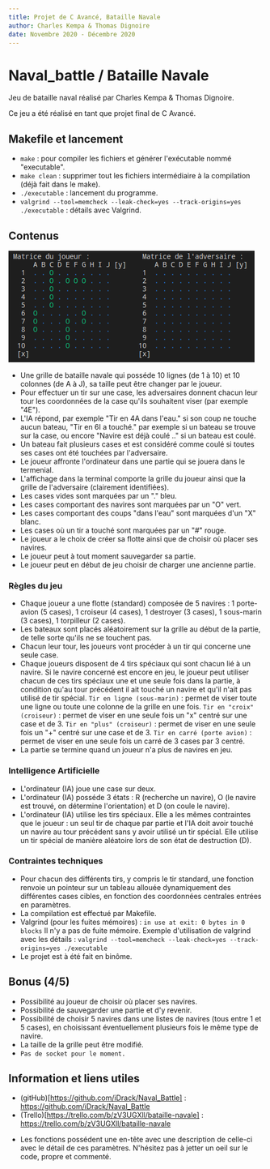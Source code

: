 ```yaml
---
title: Projet de C Avancé, Bataille Navale
author: Charles Kempa & Thomas Dignoire
date: Novembre 2020 - Décembre 2020
---
```

# Naval_battle / Bataille Navale

Jeu de bataille naval réalisé par Charles Kempa & Thomas Dignoire.

Ce jeu a été réalisé en tant que projet final de C Avancé.

## Makefile et lancement

* `` make `` : pour compiler les fichiers et générer l'exécutable nommé "executable".
* `` make clean `` : supprimer tout les fichiers intermédiaire à la compilation (déjà fait dans le make).
* `` ./executable `` : lancement du programme.
* `` valgrind --tool=memcheck --leak-check=yes --track-origins=yes ./executable `` : détails avec Valgrind.

## Contenus

![Exemple d'un plateau de jeu](capture.png "Plateau de jeu")

* Une grille de bataille navale qui posséde 10 lignes (de 1 à 10) et 10 colonnes (de A à J), sa taille peut être changer par le joueur.
* Pour effectuer un tir sur une case, les adversaires donnent chacun leur tour les coordonnées de la case qu'ils souhaitent viser (par exemple "4E").
* L'IA répond, par exemple "Tir en 4A dans l'eau." si son coup ne touche aucun bateau, "Tir en 6I a touché." par exemple si un bateau se trouve sur la case, ou encore "Navire est déjà coulé .." si un bateau est coulé.
* Un bateau fait plusieurs cases et est considéré comme coulé si toutes ses cases ont été touchées par l'adversaire.
* Le joueur affronte l'ordinateur dans une partie qui se jouera dans le termenial.
* L'affichage dans la terminal comporte la grille du joueur ainsi que la grille de l'adversaire (clairement identifiées).
* Les cases vides sont marquées par un "." bleu.
* Les cases comportant des navires sont marquées par un "O" vert.
* Les cases comportant des coups "dans l'eau" sont marquées d'un "X" blanc.
* Les cases où un tir a touché sont marquées par un "#" rouge.
* Le joueur a le choix de créer sa flotte ainsi que de choisir où placer ses navires.
* Le joueur peut à tout moment sauvegarder sa partie.
* Le joueur peut en début de jeu choisir de charger une ancienne partie.

### Règles du jeu

* Chaque joueur a une flotte (standard) composée de 5 navires : 1 porte-avion (5 cases), 1 croiseur (4 cases), 1 destroyer (3 cases), 1 sous-marin (3 cases), 1 torpilleur (2 cases).
* Les bateaux sont placés aléatoirement sur la grille au début de la partie, de telle sorte qu'ils ne se touchent pas.
* Chacun leur tour, les joueurs vont procéder à un tir qui concerne une seule case.
* Chaque joueurs disposent de 4 tirs spéciaux qui sont chacun lié à un navire. 
Si le navire concerné est encore en jeu, le joueur peut utiliser chacun de ces tirs spéciaux une et une seule fois dans la partie, à condition qu'au tour précédent il ait touché un navire et qu'il n'ait pas utilisé de tir spécial.
`` Tir en ligne (sous-marin) `` : permet de viser toute une ligne ou toute une colonne de la grille en une fois.
`` Tir en "croix" (croiseur) `` : permet de viser en une seule fois un "x" centré sur une case et de 3.
`` Tir en "plus" (croiseur) `` : permet de viser en une seule fois un "+" centré sur une case et de 3.
`` Tir en carré (porte avion) `` : permet de viser en une seule fois un carré de 3 cases par 3 centré.
* La partie se termine quand un joueur n'a plus de navires en jeu.

### Intelligence Artificielle

* L'ordinateur (IA) joue une case sur deux.
* L'ordinateur (IA) posséde 3 états : R (recherche un navire), O (le navire est trouvé, on détermine l'orientation) et D (on coule le navire).
* L'ordinateur (IA) utilise les tirs spéciaux. Elle a les mêmes contraintes que le joueur : un seul tir de chaque par partie et l'IA doit avoir touché un navire au tour précédent sans y avoir utilisé un tir spécial. Elle utilise un tir spécial de manière aléatoire lors de son état de destruction (D).

### Contraintes techniques

* Pour chacun des différents tirs, y compris le tir standard, une fonction renvoie un pointeur sur un tableau allouée dynamiquement des différentes cases cibles, en fonction des coordonnées centrales entrées en paramètres.
* La compilation est effectué par Makefile.
* Valgrind (pour les fuites mémoires) : ``in use at exit: 0 bytes in 0 blocks`` Il n'y a pas de fuite mémoire.
Exemple d'utilisation de valgrind avec les détails : `` valgrind --tool=memcheck --leak-check=yes --track-origins=yes ./executable ``
* Le projet est à été fait en binôme.

## Bonus (4/5)

* Possibilité au joueur de choisir où placer ses navires.
* Possibilité de sauvegarder une partie et d'y revenir.
* Possibilité de choisir 5 navires dans une listes de navires (tous entre 1 et 5 cases), en choisissant éventuellement plusieurs fois le même type de navire.
* La taille de la grille peut être modifié.
* ``Pas de socket pour le moment. ``

## Information et liens utiles

* (gitHub)[https://github.com/iDrack/Naval_Battle] : https://github.com/iDrack/Naval_Battle
* (Trello)[https://trello.com/b/zV3UGXll/bataille-navale] : https://trello.com/b/zV3UGXll/bataille-navale

- Les fonctions possédent une en-tête avec une description de celle-ci avec le détail de ces paramètres. 
N'hésitez pas à jetter un oeil sur le code, propre et commenté.
